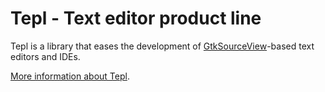 Tepl - Text editor product line
===============================

Tepl is a library that eases the development of
[GtkSourceView](https://github.com/gedit-org/gtksourceview)-based text editors
and IDEs.

[More information about Tepl](docs/more-information.md).
